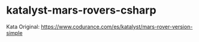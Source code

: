 # katalyst-mars-rovers-csharp

Kata Original: https://www.codurance.com/es/katalyst/mars-rover-version-simple
